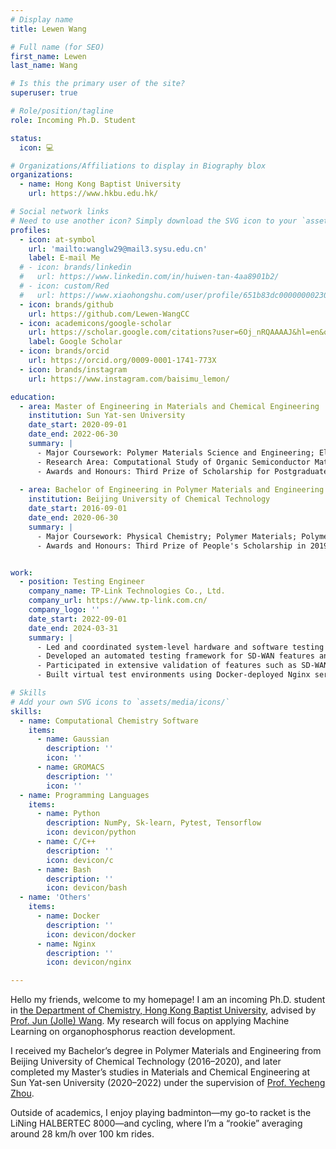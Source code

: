 ```yaml
---
# Display name
title: Lewen Wang

# Full name (for SEO)
first_name: Lewen
last_name: Wang

# Is this the primary user of the site?
superuser: true

# Role/position/tagline
role: Incoming Ph.D. Student

status:
  icon: 💻

# Organizations/Affiliations to display in Biography blox
organizations:
  - name: Hong Kong Baptist University
    url: https://www.hkbu.edu.hk/

# Social network links
# Need to use another icon? Simply download the SVG icon to your `assets/media/icons/` folder.
profiles:
  - icon: at-symbol
    url: 'mailto:wanglw29@mail3.sysu.edu.cn'
    label: E-mail Me
  # - icon: brands/linkedin
  #   url: https://www.linkedin.com/in/huiwen-tan-4aa8901b2/
  # - icon: custom/Red
  #   url: https://www.xiaohongshu.com/user/profile/651b83dc000000002302476d
  - icon: brands/github
    url: https://github.com/Lewen-WangCC
  - icon: academicons/google-scholar
    url: https://scholar.google.com/citations?user=6Oj_nRQAAAAJ&hl=en&oi=ao
    label: Google Scholar
  - icon: brands/orcid
    url: https://orcid.org/0009-0001-1741-773X
  - icon: brands/instagram
    url: https://www.instagram.com/baisimu_lemon/

education:
  - area: Master of Engineering in Materials and Chemical Engineering
    institution: Sun Yat-sen University
    date_start: 2020-09-01
    date_end: 2022-06-30
    summary: |
      - Major Coursework: Polymer Materials Science and Engineering; Electron microscopy and analysis; Preparation Technology of Photovoltaic Materials; Practice for energy materials and devices
      - Research Area: Computational Study of Organic Semiconductor Materials
      - Awards and Honours: Third Prize of Scholarship for Postgraduates in 2020, 2021
  
  - area: Bachelor of Engineering in Polymer Materials and Engineering
    institution: Beijing University of Chemical Technology
    date_start: 2016-09-01
    date_end: 2020-06-30
    summary: |
      - Major Coursework: Physical Chemistry; Polymer Materials; Polymer Chemistry; Polymer Physics; Calculus; Linear Algebra; Mathematical Probability
      - Awards and Honours: Third Prize of People's Scholarship in 2019


work:
  - position: Testing Engineer
    company_name: TP-Link Technologies Co., Ltd.
    company_url: https://www.tp-link.com.cn/
    company_logo: ''
    date_start: 2022-09-01
    date_end: 2024-03-31
    summary: |
      - Led and coordinated system-level hardware and software testing for new product models (e.g., TL-NR1200W-SD 1.0 and TL-R470E-SD 1.0) as the testing lead.
      - Developed an automated testing framework for SD-WAN features and interface bonding using Pytest, integrating Docker-based virtual topologies, interface scripting, and assertion logic.
      - Participated in extensive validation of features such as SD-WAN 1.0/2.0, network mapping, commercial cloud integration, DHCP, and IPv6 across multiple models.
      - Built virtual test environments using Docker-deployed Nginx servers to simulate internal network scenarios tailored to test requirements.

# Skills
# Add your own SVG icons to `assets/media/icons/`
skills:
  - name: Computational Chemistry Software
    items:
      - name: Gaussian
        description: ''
        icon: ''
      - name: GROMACS
        description: ''
        icon: ''
  - name: Programming Languages
    items:
      - name: Python
        description: NumPy, Sk-learn, Pytest, Tensorflow
        icon: devicon/python
      - name: C/C++
        description: ''
        icon: devicon/c
      - name: Bash
        description: ''
        icon: devicon/bash
  - name: 'Others'
    items:
      - name: Docker
        description: ''
        icon: devicon/docker
      - name: Nginx
        description: ''
        icon: devicon/nginx

---
```


Hello my friends, welcome to my homepage! I am an incoming Ph.D. student in [the Department of Chemistry, Hong Kong Baptist University](https://www.hkbu.edu.hk/), advised by [Prof. Jun (Jolle) Wang](https://chem.hkbu.edu.hk/junwang). My research will focus on applying Machine Learning on organophosphorus reaction development.

I received my Bachelor’s degree in Polymer Materials and Engineering from Beijing University of Chemical Technology (2016–2020), and later completed my Master’s studies in Materials and Chemical Engineering at Sun Yat-sen University (2020–2022) under the supervision of [Prof. Yecheng Zhou](https://mse.sysu.edu.cn/teacher/198). 

Outside of academics, I enjoy playing badminton—my go-to racket is the LiNing HALBERTEC 8000—and cycling, where I’m a “rookie” averaging around 28 km/h over 100 km rides.

